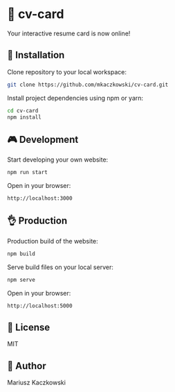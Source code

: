 # 📄 cv-card

Your interactive resume card is now online!

## 🔧 Installation

Clone repository to your local workspace:
```bash
git clone https://github.com/mkaczkowski/cv-card.git
```
Install project dependencies using npm or yarn:

```bash
cd cv-card
npm install
```

## 🎮 Development

Start developing your own website:

```bash
npm run start
```

Open in your browser:

```bash
http://localhost:3000
```

## 👌 Production

Production build of the website:

```bash
npm build
```

Serve build files on your local server:

```bash
npm serve
```

Open in your browser:

```bash
http://localhost:5000
```

## 📜 License

MIT

## 👨 Author

Mariusz Kaczkowski
